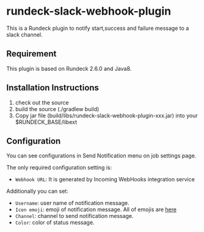 # rundeck-slack-webhook-plugin
This is a Rundeck plugin to notify start,success and failure message to a slack channel. 

Requirement
-------------------------
This plugin is based on Rundeck 2.6.0 and Java8.

Installation Instructions
-------------------------

1. check out the source
2. build the source (./gradlew build)
3. Copy jar file (build/libs/rundeck-slack-webhook-plugin-xxx.jar) into your $RUNDECK_BASE/libext 

## Configuration
You can see configurations in Send Notification menu on job settings page.

The only required configuration setting is:

- `Webhook URL`: It is generated by Incoming WebHooks integration service

Additionally you can set:

- `Username`: user name of notification message.
- `Icon emoji`: emoji of notification message. All of emojis are [here](https://slack.com/emoji)
- `Channel`: channel to send notification message.
- `Color`: color of status message.

